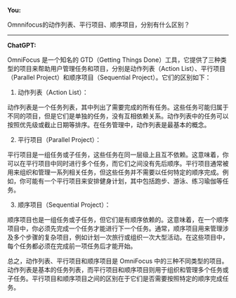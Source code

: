 **You:**

Omnnifocus的动作列表、平行项目、顺序项目，分别有什么区别？

* * *

**ChatGPT:**

OmniFocus 是一个知名的 GTD（Getting Things Done）工具，它提供了三种类型的项目来帮助用户管理任务和项目，分别是动作列表（Action List）、平行项目（Parallel Project）和顺序项目（Sequential Project）。它们的区别如下：

1.  动作列表（Action List）：

动作列表是一个任务列表，其中列出了需要完成的所有任务。这些任务可能归属于不同的项目，但是它们是单独的任务，没有互相依赖关系。动作列表中的任务可以按照优先级或截止日期等排序。在任务管理中，动作列表是最基本的概念。

2.  平行项目（Parallel Project）：

平行项目是一组任务或子任务，这些任务在同一层级上且互不依赖。这意味着，你可以在平行项目中同时进行多个任务，而它们之间没有先后顺序。平行项目通常被用来组织和管理一系列相关任务，但这些任务并不需要以任何特定的顺序完成。例如，你可能有一个平行项目来安排健身计划，其中包括跑步、游泳、练习瑜伽等任务。

3.  顺序项目（Sequential Project）：

顺序项目也是一组任务或子任务，但它们是有顺序依赖的。这意味着，在一个顺序项目中，你必须先完成一个任务才能进行下一个任务。通常，顺序项目用来管理涉及多个步骤的复杂项目，例如计划一次旅行或组织一次大型活动。在这些项目中，每个任务都必须在完成前一项任务后才能开始。

总之，动作列表、平行项目和顺序项目是 OmniFocus 中的三种不同类型的项目。动作列表是基本的任务列表，而平行项目和顺序项目则用于组织和管理多个任务或子任务。平行项目和顺序项目之间的区别在于它们是否需要按照特定的顺序完成任务。